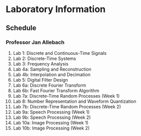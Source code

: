 # Laboratory Information

## Schedule

### Professor Jan Allebach

1. Lab 1: Discrete and Continuous-Time Signals
2. Lab 2: Discrete-Time Systems
3. Lab 3: Frequency Analysis
4. Lab 4a: Sampling and Reconstruction
5. Lab 4b: Interpolation and Decimation
6. Lab 5: Digital Filter Design
7. Lab 6a: Discrete Fourier Transform
8. Lab 6b: Fast Fourier Transform Algorithm
9. Lab 7a: Discrete-Time Random Processes (Week 1)
10. Lab 8: Number Representation and Waveform Quantization
11. Lab 7b: Discrete-Time Random Processes (Week 2)
12. Lab 9a: Speech Processing (Week 1)
13. Lab 9b: Speech Processing (Week 2)
14. Lab 10a: Image Processing (Week 1)
15. Lab 10b: Image Processing (Week 2)

